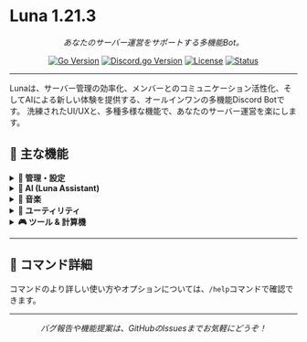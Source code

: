 # Luna 1.21.3

<p align="center">
  <em>あなたのサーバー運営をサポートする多機能Bot。</em>
</p>

<p align="center">
    <a href="https://golang.org/"><img src="https://img.shields.io/badge/Go-1.24.4%2B-00ADD8?style=for-the-badge&logo=go" alt="Go Version"></a>
    <a href="https://github.com/bwmarrin/discordgo"><img src="https://img.shields.io/badge/Discord.go-v0.29.0-5865F2?style=for-the-badge&logo=discord&logoColor=white" alt="Discord.go Version"></a>
    <a href="https://github.com/shirokuma-studio/luna/blob/main/COPYING"><img src="https://img.shields.io/badge/License-LGPL_v3-blue.svg?style=for-the-badge" alt="License"></a>
    <a href="https://github.com/shirokuma-studio/luna/graphs/commit-activity"><img src="https://img.shields.io/badge/Status-Experimental-brightgreen?style=for-the-badge" alt="Status"></a>
</p>

---

Lunaは、サーバー管理の効率化、メンバーとのコミュニケーション活性化、そしてAIによる新しい体験を提供する、オールインワンの多機能Discord Botです。
洗練されたUI/UXと、多種多様な機能で、あなたのサーバー運営を楽にします。

## 🌟 主な機能

<details>
<summary><b>👑 管理・設定</b></summary>
<br>
<ul>
  <li><b>総合設定:</b> ログ、一時VC、BUMP通知などを一括設定</li>
  <li><b>モデレーション:</b> Kick、BAN、タイムアウトを理由付きで実行</li>
  <li><b>チケットシステム:</b> AIが一次対応する高機能チケットパネル</li>
  <li><b>リアクションロール:</b> 絵文字リアクションでロールを自動付与</li>
  <li><b>ダッシュボード:</b> サーバー統計をリアルタイムで表示・自動更新</li>
  <li><b>スケジュール投稿:</b> 指定時間にメッセージを自動投稿</li>
  <li><b>ウェルカムメッセージ:</b> 新規参加者への挨拶を自動化</li>
</ul>
</details>

<details>
<summary><b>🤖 AI (Luna Assistant)</b></summary>
<br>
<ul>
  <li><b>質問応答:</b> サーバー内でAIに自由に質問</li>
  <li><b>画像生成:</b> 最新AIによる画像生成</li>
  <li><b>テキスト翻訳:</b> 多言語対応のAI翻訳</li>
</ul>
</details>

<details>
<summary><b>🎵 音楽</b></summary>
<br>
<ul>
  <li><b>再生:</b> YouTubeのURLや検索ワードから音楽を再生</li>
  <li><b>キュー管理:</b> 再生待ちリストに曲を追加</li>
  <li><b>操作:</b> 曲のスキップ、再生停止</li>
</ul>
</details>

<details>
<summary><b>🔧 ユーティリティ</b></summary>
<br>
<ul>
  <li><b>ユーザー情報:</b> アカウント作成日や参加日、ロールなどを表示</li>
  <li><b>アバター/バナー取得:</b> ユーザーのプロフィール画像を高画質で表示</li>
  <li><b>Bot状態確認:</b> Ping値、DB接続、稼働時間を表示</li>
  <li><b>投票作成:</b> 複数選択肢の投票を手軽に作成</li>
  <li><b>Embed作成:</b> カスタマイズされた埋め込みメッセージを簡単に作成</li>
</ul>
</details>

<details>
<summary><b>🎮 ツール & 計算機</b></summary>
<br>
<ul>
  <li><b>Mandelbrot集合:</b> Juliaサーバーでマンデルブロ集合を高速生成</li>
  <li><b>ポケモン計算機:</b> ステータス、ダメージ、タイプ相性、耐久指数を計算</li>
  <li><b>高機能電卓:</b> 三角関数や定数(π, e)にも対応</li>
  <li><b>工業MODエネルギー変換:</b> Minecraftのエネルギー単位を相互変換</li>
  <li><b>天気予報:</b> 世界の都市の天気を表示</li>
</ul>
</details>

---

## 📜 コマンド詳細

コマンドのより詳しい使い方やオプションについては、`/help`コマンドで確認できます。

---

<p align="center">
  <em>バグ報告や機能提案は、GitHubのIssuesまでお気軽にどうぞ！</em>
</p>
